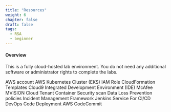 ```yaml
---
title: "Resources"
weight: 6
chapter: false
draft: false
tags:
  - RSA
  - beginner
---
```

#### Overview 
This is a fully cloud-hosted lab environment. You do not need any additional software or administrator rights to complete the labs. 

AWS account
AWS Kubernetes Cluster (EKS)
IAM Role
CloudFormation Templates 
Cloud9 Integrated Development Environment (IDE)
McAfee MVISION Cloud Tenant
Container Security scan
Data Loss Prevention policies
Incident Management Framework
Jenkins Service
For CI/CD DevOps Code Deployment 
AWS CodeCommit
